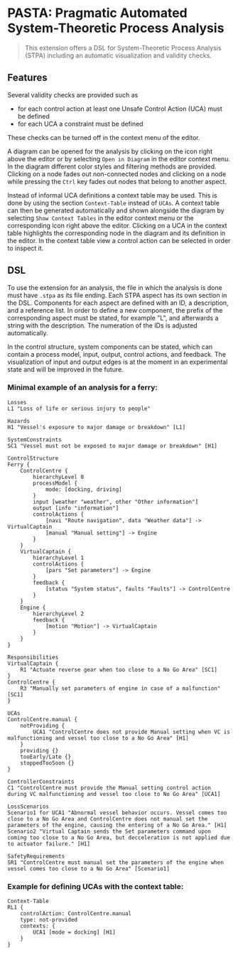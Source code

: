 # PASTA: Pragmatic Automated System-Theoretic Process Analysis

> This extension offers a DSL for System-Theoretic Process Analysis (STPA) including an automatic visualization and validity checks.

## Features

Several validity checks are provided such as 
* for each control action at least one Unsafe Control Action (UCA) must be defined
* for each UCA a constraint must be defined
  
These checks can be turned off in the context menu of the editor.

A diagram can be opened for the analysis by clicking on the icon right above the editor or by selecting `Open in Diagram` in the editor context menu. In the diagram different color styles and filtering methods are provided. Clicking on a node fades out non-connected nodes and clicking on a node while pressing the `Ctrl` key fades out nodes that belong to another aspect.

Instead of informal UCA definitions a context table may be used. This is done by using the section `Context-Table` instead of `UCAs`. A context table can then be generated automatically and shown alongside the diagram by selecting `Show Context Tables` in the editor context menu or the corresponding icon right above the editor. Clicking on a UCA in the context table highlights the corresponding node in the diagram and its definition in the editor. In the context table view a control action can be selected in order to inspect it. 

## DSL

To use the extension for an analysis, the file in which the analysis is done must have `.stpa` as its file ending. Each STPA aspect has its own section in the DSL. Components for each aspect are defined with an ID, a description, and a reference list. In order to define a new component, the prefix of the corresponding aspect must be stated, for example "L", and afterwards a string with the description. The numeration of the IDs is adjusted automatically.

In the control structure, system components can be stated, which can contain a process model, input, output, control actions, and feedback. The visualization of input and output edges is at the moment in an experimental state and will be improved in the future.

### Minimal example of an analysis for a ferry:
```
Losses
L1 "Loss of life or serious injury to people"

Hazards
H1 "Vessel's exposure to major damage or breakdown" [L1] 

SystemConstraints
SC1 "Vessel must not be exposed to major damage or breakdown" [H1]

ControlStructure
Ferry {
    ControlCentre {
        hierarchyLevel 0
        processModel {
            mode: [docking, driving]
        }
        input [weather "weather", other "Other information"]
        output [info "information"]
        controlActions {
            [navi "Route navigation", data "Weather data"] -> VirtualCaptain 
            [manual "Manual setting"] -> Engine
        }
    }
    VirtualCaptain {
        hierarchyLevel 1
        controlActions {
            [pars "Set parameters"] -> Engine
        }
        feedback {
            [status "System status", faults "Faults"] -> ControlCentre 
        }
    }
    Engine {
        hierarchyLevel 2
        feedback {
            [motion "Motion"] -> VirtualCaptain
        }
    }
}

Responsibilities
VirtualCaptain {
    R1 "Actuate reverse gear when too close to a No Go Area" [SC1]
}
ControlCentre {
    R3 "Manually set parameters of engine in case of a malfunction" [SC1]
}

UCAs
ControlCentre.manual {
    notProviding {
        UCA1 "ControlCentre does not provide Manual setting when VC is malfunctioning and vessel too close to a No Go Area" [H1]
    }
    providing {}
    tooEarly/Late {}
    stoppedTooSoon {}
}

ControllerConstraints
C1 "ControlCentre must provide the Manual setting control action during VC malfunctioning and vessel too close to No Go Area" [UCA1]

LossScenarios
Scenario1 for UCA1 "Abnormal vessel behavior occurs. Vessel comes too close to a No Go Area and ControlCentre does not manual set the parameters of the engine, causing the entering of a No Go Area." [H1]
Scenario2 "Virtual Captain sends the Set parameters command upon coming too close to a No Go Area, but decceleration is not applied due to actuator failure." [H1]

SafetyRequirements
SR1 "ControlCentre must manual set the parameters of the engine when vessel comes too close to a No Go Area" [Scenario1]
```

### Example for defining UCAs with the context table:
```
Context-Table
RL1 {
    controlAction: ControlCentre.manual
    type: not-provided
    contexts: {
        UCA1 [mode = docking] [H1]
    }
}
```

